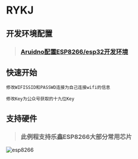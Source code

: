 RYKJ
===
 ## 开发环境配置
> ### [ Aruidno配置ESP8266/esp32开发环境](https://blog.csdn.net/T_infinity/article/details/104457030)

 ## 快速开始
 ```修改WIFISSID和PASSWD连接为自己连接wifi的信息``` 
 
 ```修改Key为公众号获取的十九位Key``` 

## 支持硬件
> ### 此例程支持乐鑫ESP8266大部分常用芯片
![esp8266](https://mmbiz.qpic.cn/mmbiz_jpg/Zibr0MiccibwpQia6owv6IJ2RicZA617u57vCESr8qgmpqIG48Bibh9hSEWjKgOe7dwHibsJd5dnmbxhnqslxPBibpkgrw/0?wx_fmt=jpeg)
